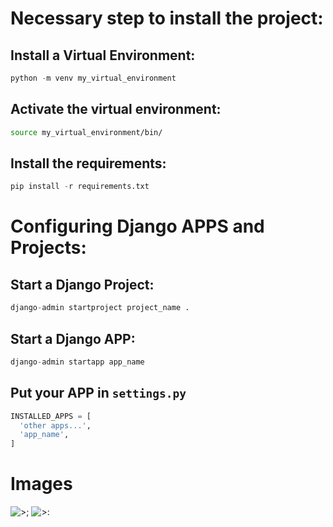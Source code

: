 # Necessary step to install the project:

## Install a Virtual Environment:

```python
python -m venv my_virtual_environment
```

## Activate the virtual environment:

```bash
source my_virtual_environment/bin/
```

## Install the requirements:

```python
pip install -r requirements.txt
```

# Configuring Django APPS and Projects:

## Start a Django Project:

```python
django-admin startproject project_name .
```

## Start a Django APP:

```python
django-admin startapp app_name
```

## Put your APP in ```settings.py```

```python
INSTALLED_APPS = [
  'other apps...',
  'app_name',
]
```

# Images
![>;](https://i.imgur.com/44nuSkZ.png)
![>:](https://i.imgur.com/18tlXiD.png)
